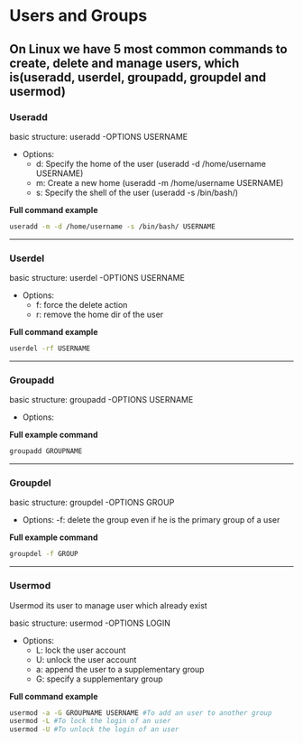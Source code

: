 # Users and Groups
On Linux we have 5 most common commands to create, delete and manage users, which is(useradd, userdel, groupadd, groupdel and usermod)
---
### Useradd
basic structure: useradd -OPTIONS USERNAME

- Options:
	- d: Specify the home of the user (useradd -d /home/username USERNAME)
	- m: Create a new home (useradd -m /home/username USERNAME) 
	- s: Specify the shell of the user (useradd -s /bin/bash/) 

**Full command example**
```bash
useradd -m -d /home/username -s /bin/bash/ USERNAME
```
---
### Userdel
basic structure: userdel -OPTIONS USERNAME

- Options:
	- f: force the delete action
	- r: remove the home dir of the user

**Full command example**
```bash
userdel -rf USERNAME
```
---
### Groupadd
basic structure: groupadd -OPTIONS USERNAME

- Options:
	
**Full example command**
```bash
groupadd GROUPNAME
```
---
### Groupdel
basic structure: groupdel -OPTIONS GROUP


- Options:
	-f: delete the group even if he is the primary group of a user

**Full example command**
```bash
groupdel -f GROUP
```
---
### Usermod
Usermod its user to manage user which already exist

basic structure: usermod -OPTIONS LOGIN

- Options:
	- L: lock the user account 
	- U: unlock the user account
	- a: append the user to a supplementary group
	- G: specify a supplementary group

**Full command example**
```bash
usermod -a -G GROUPNAME USERNAME #To add an user to another group
usermod -L #To lock the login of an user
usermod -U #To unlock the login of an user
```

